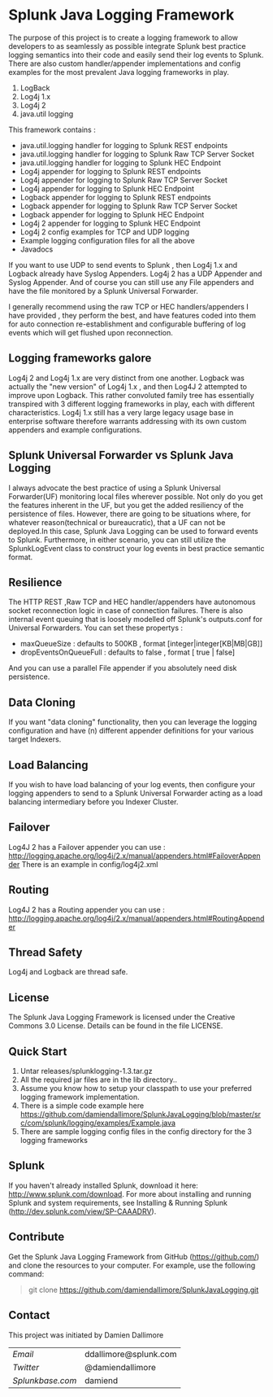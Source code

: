# Splunk Java Logging Framework

The purpose of this project is to create a logging framework to allow developers to as seamlessly as possible
integrate Splunk best practice logging semantics into their code and easily send their log events to Splunk.
There are also custom handler/appender implementations and config examples for the most prevalent Java logging frameworks in play.

1.	LogBack
2.	Log4j 1.x
3.  Log4j 2
4.	java.util logging

This framework contains :

*   java.util.logging handler for logging to Splunk REST endpoints
*   java.util.logging handler for logging to Splunk Raw TCP Server Socket
*   java.util.logging handler for logging to Splunk HEC Endpoint
*   Log4j appender for logging to Splunk REST endpoints
*   Log4j appender for logging to Splunk Raw TCP Server Socket
*   Log4j appender for logging to Splunk HEC Endpoint
*   Logback appender for logging to Splunk REST endpoints
*   Logback appender for logging to Splunk Raw TCP Server Socket
*   Logback appender for logging to Splunk HEC Endpoint
*   Log4j 2 appender for logging to Splunk HEC Endpoint
*   Log4j 2 config examples for TCP and UDP logging
*   Example logging configuration files for all the above
*   Javadocs

If you want to use UDP to send events to Splunk , then Log4j 1.x and Logback  already have Syslog Appenders.
Log4j 2 has a UDP Appender and Syslog Appender.
And of course you can still use any File appenders and have the file monitored by a Splunk Universal Forwarder.

I generally recommend using the raw TCP or HEC handlers/appenders I have provided , they perform the best, and have features coded into them for auto connection re-establishment and configurable buffering of log events which will get flushed upon reconnection.

## Logging frameworks galore

Log4j 2 and Log4j 1.x are very distinct from one another.
Logback was actually the "new version" of Log4j 1.x , and then Log4J 2 attempted to improve upon Logback.
This rather convoluted family tree has essentially transpired with 3 different logging frameworks in play, each with different characteristics.
Log4j 1.x still has a very large legacy usage base in enterprise software therefore warrants addressing with its own custom appenders and example configurations.

## Splunk Universal Forwarder vs Splunk Java Logging

I always advocate the best practice of using a Splunk Universal Forwarder(UF) monitoring local files wherever possible.
Not only do you get the features inherent in the UF, but you get the added resiliency of the persistence of files.
However, there are going to be situations where, for whatever reason(technical or bureaucratic), that a UF can not
be deployed.In this case, Splunk Java Logging can be used to forward events to Splunk.
Furthermore, in either scenario, you can still utilize the SplunkLogEvent class to construct your log events in best practice 
semantic format.


## Resilience

The HTTP REST ,Raw TCP and HEC handler/appenders have autonomous socket reconnection logic in case of connection failures.
There is also internal event queuing that is loosely modelled off Splunk's outputs.conf for Universal Forwarders.
You can set these propertys :
* maxQueueSize : defaults to 500KB , format [integer|integer[KB|MB|GB]]
* dropEventsOnQueueFull : defaults to false , format [ true | false]

And you can use a parallel File appender if you absolutely need disk persistence.

## Data Cloning

If you want "data cloning" functionality, then you can leverage the logging configuration and have (n) different appender
definitions for your various target Indexers.

## Load Balancing

If you wish to have load balancing of your log events, then configure your logging appenders to send to a Splunk Universal Forwarder acting
as a load balancing intermediary before you Indexer Cluster.

## Failover

Log4J 2 has a Failover appender you can use : http://logging.apache.org/log4j/2.x/manual/appenders.html#FailoverAppender
There is an example in config/log4j2.xml

## Routing

Log4J 2 has a Routing appender you can use : http://logging.apache.org/log4j/2.x/manual/appenders.html#RoutingAppender

## Thread Safety

Log4j and Logback are thread safe.

## License

The Splunk Java Logging Framework is licensed under the Creative Commons 3.0 License. 
Details can be found in the file LICENSE.

## Quick Start

1.	Untar releases/splunklogging-1.3.tar.gz
2.	All the required jar files are in the lib directory..
3.	Assume you know how to setup your classpath to use your preferred logging framework implementation.
4.	There is a simple code example here https://github.com/damiendallimore/SplunkJavaLogging/blob/master/src/com/splunk/logging/examples/Example.java
5.	There are sample logging config files in the config directory for the 3 logging frameworks

## Splunk

If you haven't already installed Splunk, download it here: 
http://www.splunk.com/download. For more about installing and running Splunk 
and system requirements, see Installing & Running Splunk 
(http://dev.splunk.com/view/SP-CAAADRV).

## Contribute

Get the Splunk Java Logging Framework from GitHub (https://github.com/) and clone the 
resources to your computer. For example, use the following command: 

>  git clone https://github.com/damiendallimore/SplunkJavaLogging.git


## Contact

This project was initiated by Damien Dallimore
<table>

<tr>
<td><em>Email</em></td>
<td>ddallimore@splunk.com</td>
</tr>

<tr>
<td><em>Twitter</em>
<td>@damiendallimore</td>
</tr>

<tr>
<td><em>Splunkbase.com</em>
<td>damiend</td>
</tr>

</table>













